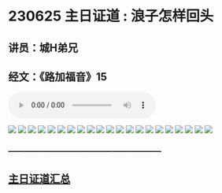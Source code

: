 # 230625 主日证道 : 浪子怎样回头
## 讲员：城H弟兄
## 经文：《路加福音》15

<audio controls src="./230625.mp3"></audio>

![](./01.jpg)
![](./02.jpg)
![](./03.jpg)
![](./04.jpg)
![](./05.jpg)
![](./06.jpg)
![](./07.jpg)
![](./08.jpg)
![](./09.jpg)
![](./10.jpg)
![](./11.jpg)
![](./12.jpg)
![](./13.jpg)
![](./14.jpg)
![](./15.jpg)
![](./16.jpg)
![](./17.jpg)
![](./18.jpg)
![](./19.jpg)
![](./20.jpg)
![](./21.jpg)




### ———————————————————

## [主日证道汇总](https://nccchurch.github.io/Sermons/)

